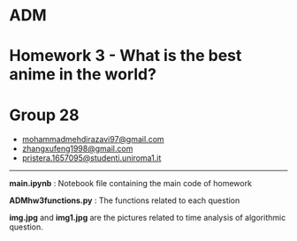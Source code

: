 # ADM
# Homework 3 - What is the best anime in the world?
# Group 28

- mohammadmehdirazavi97@gmail.com
- zhangxufeng1998@gmail.com
- pristera.1657095@studenti.uniroma1.it

----

**main.ipynb** : Notebook file containing the main code of homework

**ADMhw3functions.py** : The functions related to each question 

**img.jpg** and **img1.jpg** are the pictures related to time analysis of algorithmic question.
